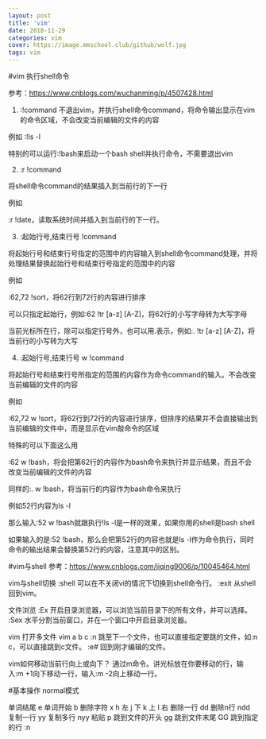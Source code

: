 ```yaml
---
layout: post
title: 'vim'
date: 2018-11-29
categories: vim
cover: https://image.mmschool.club/github/wolf.jpg
tags: vim
---
```



#vim 执行shell命令

参考：https://www.cnblogs.com/wuchanming/p/4507428.html

1. :!command
不退出vim，并执行shell命令command，将命令输出显示在vim的命令区域，不会改变当前编辑的文件的内容

例如 :!ls -l

特别的可以运行:!bash来启动一个bash shell并执行命令，不需要退出vim

2. :r !command


将shell命令command的结果插入到当前行的下一行


例如


:r !date，读取系统时间并插入到当前行的下一行。


3. :起始行号,结束行号 !command


将起始行号和结束行号指定的范围中的内容输入到shell命令command处理，并将处理结果替换起始行号和结束行号指定的范围中的内容


例如


:62,72 !sort，将62行到72行的内容进行排序


可以只指定起始行，例如:62 !tr [a-z] [A-Z]，将62行的小写字母转为大写字母


当前光标所在行，除可以指定行号外，也可以用.表示，例如:. !tr [a-z] [A-Z]，将当前行的小写转为大写


4. :起始行号,结束行号 w !command


将起始行号和结束行号所指定的范围的内容作为命令command的输入。不会改变当前编辑的文件的内容


例如


:62,72 w !sort，将62行到72行的内容进行排序，但排序的结果并不会直接输出到当前编辑的文件中，而是显示在vim敲命令的区域


特殊的可以下面这么用


:62 w !bash，将会把第62行的内容作为bash命令来执行并显示结果，而且不会改变当前编辑的文件的内容


同样的:. w !bash，将当前行的内容作为bash命令来执行


例如52行内容为ls -l


那么输入:52 w !bash就跟执行!ls -l是一样的效果，如果你用的shell是bash shell



如果输入的是:52 !bash，那么会把第52行的内容也就是ls -l作为命令执行，同时命令的输出结果会替换第52行的内容，注意其中的区别。



#vim与shell
参考：https://www.cnblogs.com/jiqing9006/p/10045464.html

vim与shell切换
:shell 可以在不关闭vi的情况下切换到shell命令行。
:exit 从shell回到vim。

文件浏览
:Ex 开启目录浏览器，可以浏览当前目录下的所有文件，并可以选择。
:Sex 水平分割当前窗口，并在一个窗口中开启目录浏览器。

vim 打开多文件
vim a b c
:n 跳至下一个文件，也可以直接指定要跳的文件，如:n c，可以直接跳到c文件。
:e# 回到刚才编辑的文件。

vim如何移动当前行向上或向下？
通过m命令。讲光标放在你要移动的行，输入:m +1向下移动一行，输入:m -2向上移动一行。


#基本操作
normal模式

单词结尾 e
单词开始 b
删除字符 x
h  左
j  下
k  上
l  右
删除一行  dd
删除n行  ndd
复制一行  yy
复制多行  nyy
粘贴     p
跳到文件的开头  gg
跳到文件末尾   GG
跳到指定的行   :n


